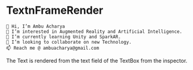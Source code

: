 # TextnFrameRender


    👋 Hi, I’m Ambu Acharya
    👀 I’m interested in Augmented Reality and Artificial Intelligence.
    🌱 I’m currently learning Unity and SparkAR.
    💞️ I’m looking to collaborate on new Technology.
    📫 Reach me @ ambuacharya@gmail.com


The Text is rendered from the text field of the TextBox from the inspector.
